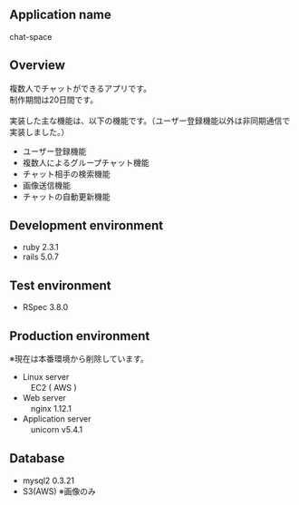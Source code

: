 ## Application name
chat-space

## Overview
複数人でチャットができるアプリです。
<br>制作期間は20日間です。
<br><br>実装した主な機能は、以下の機能です。（ユーザー登録機能以外は非同期通信で実装しました。）
- ユーザー登録機能
- 複数人によるグループチャット機能
- チャット相手の検索機能
- 画像送信機能
- チャットの自動更新機能

## Development environment
* ruby  2.3.1
* rails 5.0.7

## Test environment
* RSpec 3.8.0

## Production environment
※現在は本番環境から削除しています。
* Linux server<br>　EC2 ( AWS )
* Web server<br>　nginx 1.12.1
* Application server<br>　unicorn v5.4.1

## Database
* mysql2 0.3.21
* S3(AWS) ※画像のみ

